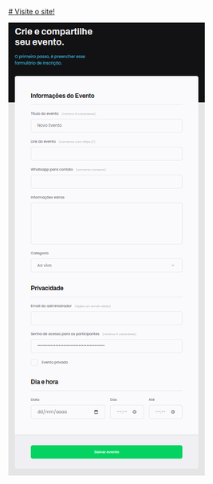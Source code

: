 <a href="https://codepen.io/lucasmoraesdev/full/zYaqpPK" target="_blank"> # Visite o site!</a>

<img src="Screenshot_20221102_193847.png">
